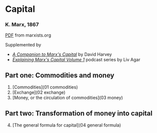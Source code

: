 # Capital

### K. Marx, 1867

[PDF](https://www.marxists.org/archive/marx/works/download/pdf/Capital-Volume-I.pdf) from marxists.org

Supplemented by

- [*A Companion to Marx's Capital*](https://www.versobooks.com/en-ca/products/2122-a-companion-to-marx-s-capital) by David Harvey
- [*Explaining Marx's Capital Volume 1*](https://www.patreon.com/c/Livagar/posts?filters%5Btag%5D=Capital) podcast series by Liv Agar

## Part one: Commodities and money

1. [Commodities](01 commodities)
1. [Exchange](02 exchange)
1. [Money, or the circulation of commodities](03 money)

## Part two: Transformation of money into capital

4. [The general formula for capital](04 general formula)

